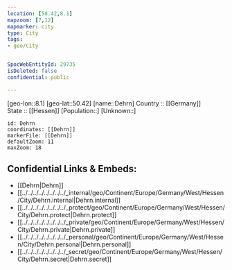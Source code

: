 ```yaml
---
location: [50.42,8.1] 
mapzoom: [7,12] 
mapmarker: city 
type: City
tags:
- geo/City


SpocWebEntityId: 29735
isDeleted: false
confidential: public

---
```

[geo-lon::8.1] 
[geo-lat::50.42] 
[name::Dehrn] 
Country :: [[Germany]]  
State :: [[Hessen]] 
[Population::] 
[Unknown::] 


```leaflet
id: Dehrn
coordinates: [[Dehrn]] 
markerFile: [[Dehrn]] 
defaultZoom: 11 
maxZoom: 18
```


## Confidential Links & Embeds: 
- [[Dehrn|Dehrn]]  
- [[../../../../../../../../_internal/geo/Continent/Europe/Germany/West/Hessen/City/Dehrn.internal|Dehrn.internal]] 
- [[../../../../../../../../_protect/geo/Continent/Europe/Germany/West/Hessen/City/Dehrn.protect|Dehrn.protect]] 
- [[../../../../../../../../_private/geo/Continent/Europe/Germany/West/Hessen/City/Dehrn.private|Dehrn.private]] 
- [[../../../../../../../../_personal/geo/Continent/Europe/Germany/West/Hessen/City/Dehrn.personal|Dehrn.personal]] 
- [[../../../../../../../../_secret/geo/Continent/Europe/Germany/West/Hessen/City/Dehrn.secret|Dehrn.secret]] 
